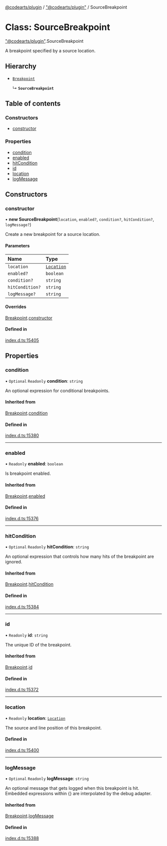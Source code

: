 [@codearts/plugin](../README.md) / ["@codearts/plugin"](../modules/_codearts_plugin_.md) / SourceBreakpoint

# Class: SourceBreakpoint

["@codearts/plugin"](../modules/_codearts_plugin_.md).SourceBreakpoint

A breakpoint specified by a source location.

## Hierarchy

- [`Breakpoint`](codearts_plugin_.Breakpoint.md)

  ↳ **`SourceBreakpoint`**

## Table of contents

### Constructors

- [constructor](codearts_plugin_.SourceBreakpoint.md#constructor)

### Properties

- [condition](codearts_plugin_.SourceBreakpoint.md#condition)
- [enabled](codearts_plugin_.SourceBreakpoint.md#enabled)
- [hitCondition](codearts_plugin_.SourceBreakpoint.md#hitcondition)
- [id](codearts_plugin_.SourceBreakpoint.md#id)
- [location](codearts_plugin_.SourceBreakpoint.md#location)
- [logMessage](codearts_plugin_.SourceBreakpoint.md#logmessage)

## Constructors

### constructor

• **new SourceBreakpoint**(`location`, `enabled?`, `condition?`, `hitCondition?`, `logMessage?`)

Create a new breakpoint for a source location.

#### Parameters

| Name | Type |
| :------ | :------ |
| `location` | [`Location`](codearts_plugin_.Location.md) |
| `enabled?` | `boolean` |
| `condition?` | `string` |
| `hitCondition?` | `string` |
| `logMessage?` | `string` |

#### Overrides

[Breakpoint](codearts_plugin_.Breakpoint.md).[constructor](codearts_plugin_.Breakpoint.md#constructor)

#### Defined in

[index.d.ts:15405](https://github.com/xyz-fish/cloudide-plugin-api/blob/9927cd6/index.d.ts#L15405)

## Properties

### condition

• `Optional` `Readonly` **condition**: `string`

An optional expression for conditional breakpoints.

#### Inherited from

[Breakpoint](codearts_plugin_.Breakpoint.md).[condition](codearts_plugin_.Breakpoint.md#condition)

#### Defined in

[index.d.ts:15380](https://github.com/xyz-fish/cloudide-plugin-api/blob/9927cd6/index.d.ts#L15380)

___

### enabled

• `Readonly` **enabled**: `boolean`

Is breakpoint enabled.

#### Inherited from

[Breakpoint](codearts_plugin_.Breakpoint.md).[enabled](codearts_plugin_.Breakpoint.md#enabled)

#### Defined in

[index.d.ts:15376](https://github.com/xyz-fish/cloudide-plugin-api/blob/9927cd6/index.d.ts#L15376)

___

### hitCondition

• `Optional` `Readonly` **hitCondition**: `string`

An optional expression that controls how many hits of the breakpoint are ignored.

#### Inherited from

[Breakpoint](codearts_plugin_.Breakpoint.md).[hitCondition](codearts_plugin_.Breakpoint.md#hitcondition)

#### Defined in

[index.d.ts:15384](https://github.com/xyz-fish/cloudide-plugin-api/blob/9927cd6/index.d.ts#L15384)

___

### id

• `Readonly` **id**: `string`

The unique ID of the breakpoint.

#### Inherited from

[Breakpoint](codearts_plugin_.Breakpoint.md).[id](codearts_plugin_.Breakpoint.md#id)

#### Defined in

[index.d.ts:15372](https://github.com/xyz-fish/cloudide-plugin-api/blob/9927cd6/index.d.ts#L15372)

___

### location

• `Readonly` **location**: [`Location`](codearts_plugin_.Location.md)

The source and line position of this breakpoint.

#### Defined in

[index.d.ts:15400](https://github.com/xyz-fish/cloudide-plugin-api/blob/9927cd6/index.d.ts#L15400)

___

### logMessage

• `Optional` `Readonly` **logMessage**: `string`

An optional message that gets logged when this breakpoint is hit. Embedded expressions within {} are interpolated by the debug adapter.

#### Inherited from

[Breakpoint](codearts_plugin_.Breakpoint.md).[logMessage](codearts_plugin_.Breakpoint.md#logmessage)

#### Defined in

[index.d.ts:15388](https://github.com/xyz-fish/cloudide-plugin-api/blob/9927cd6/index.d.ts#L15388)
